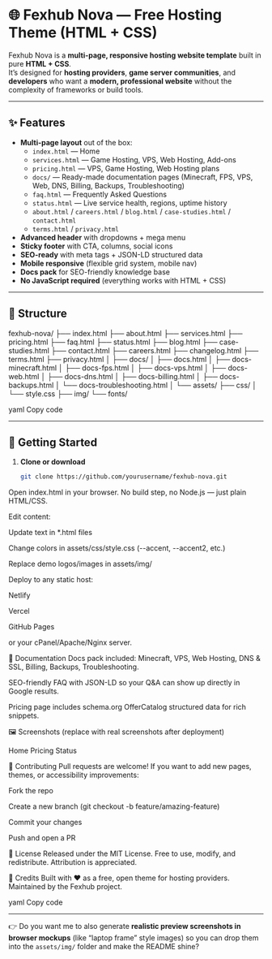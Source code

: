 # 🌐 Fexhub Nova — Free Hosting Theme (HTML + CSS)

Fexhub Nova is a **multi-page, responsive hosting website template** built in pure **HTML + CSS**.  
It’s designed for **hosting providers**, **game server communities**, and **developers** who want a **modern, professional website** without the complexity of frameworks or build tools.

---

## ✨ Features

- **Multi-page layout** out of the box:
  - `index.html` — Home
  - `services.html` — Game Hosting, VPS, Web Hosting, Add-ons
  - `pricing.html` — VPS, Game Hosting, Web Hosting plans
  - `docs/` — Ready-made documentation pages (Minecraft, FPS, VPS, Web, DNS, Billing, Backups, Troubleshooting)
  - `faq.html` — Frequently Asked Questions
  - `status.html` — Live service health, regions, uptime history
  - `about.html` / `careers.html` / `blog.html` / `case-studies.html` / `contact.html`
  - `terms.html` / `privacy.html`
- **Advanced header** with dropdowns + mega menu
- **Sticky footer** with CTA, columns, social icons
- **SEO-ready** with meta tags + JSON-LD structured data
- **Mobile responsive** (flexible grid system, mobile nav)
- **Docs pack** for SEO-friendly knowledge base
- **No JavaScript required** (everything works with HTML + CSS)

---

## 📂 Structure

fexhub-nova/
├── index.html
├── about.html
├── services.html
├── pricing.html
├── faq.html
├── status.html
├── blog.html
├── case-studies.html
├── contact.html
├── careers.html
├── changelog.html
├── terms.html
├── privacy.html
│
├── docs/
│ ├── docs.html
│ ├── docs-minecraft.html
│ ├── docs-fps.html
│ ├── docs-vps.html
│ ├── docs-web.html
│ ├── docs-dns.html
│ ├── docs-billing.html
│ ├── docs-backups.html
│ └── docs-troubleshooting.html
│
└── assets/
├── css/
│ └── style.css
├── img/
└── fonts/

yaml
Copy code

---

## 🚀 Getting Started

1. **Clone or download**
   ```bash
   git clone https://github.com/yourusername/fexhub-nova.git
Open index.html in your browser.
No build step, no Node.js — just plain HTML/CSS.

Edit content:

Update text in *.html files

Change colors in assets/css/style.css (--accent, --accent2, etc.)

Replace demo logos/images in assets/img/

Deploy to any static host:

Netlify

Vercel

GitHub Pages

or your cPanel/Apache/Nginx server.

📖 Documentation
Docs pack included: Minecraft, VPS, Web Hosting, DNS & SSL, Billing, Backups, Troubleshooting.

SEO-friendly FAQ with JSON-LD so your Q&A can show up directly in Google results.

Pricing page includes schema.org OfferCatalog structured data for rich snippets.

🖼️ Screenshots
(replace with real screenshots after deployment)

Home	Pricing	Status

🤝 Contributing
Pull requests are welcome!
If you want to add new pages, themes, or accessibility improvements:

Fork the repo

Create a new branch (git checkout -b feature/amazing-feature)

Commit your changes

Push and open a PR

📜 License
Released under the MIT License.
Free to use, modify, and redistribute. Attribution is appreciated.

🙌 Credits
Built with ❤️ as a free, open theme for hosting providers.
Maintained by the Fexhub project.

yaml
Copy code

---

👉 Do you want me to also generate **realistic preview screenshots in browser mockups** (like “laptop frame” style images) so you can drop them into the `assets/img/` folder and make the README shine?
